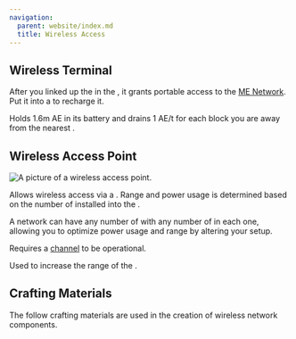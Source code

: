```yaml
---
navigation:
  parent: website/index.md
  title: Wireless Access
---
```


## Wireless Terminal

After you linked up the <ItemLink id="wireless_terminal"/> in the <ItemLink
id="security_station"/>, it grants portable access to the [ME Network](../me-network.md).
Put it into a <ItemLink id="charger"/> to recharge it.

Holds 1.6m AE in its battery and drains 1 AE/t for each block you are away
from the nearest <ItemLink id="wireless_access_point"/>.

<RecipeFor id="wireless_terminal" />

## Wireless Access Point

![A picture of a wireless access point.](../../assets/large/wireless_access_point.png)

Allows wireless access via a <ItemLink id="wireless_terminal" />.
Range and power usage is determined based on the number of <ItemLink id="wireless_booster" /> installed
into the <ItemLink id="wireless_access_point" />.

A network can have any number of <ItemLink id="wireless_access_point"/> with any number
of <ItemLink id="wireless_booster" /> in each one, allowing you to optimize power usage
and range by altering your setup.

Requires a [channel](channels.md) to be operational.

<RecipeFor id="wireless_access_point" />

Used to increase the range of the <ItemLink id="wireless_access_point"/>.

<RecipeFor id="wireless_booster" />

## Crafting Materials

The follow crafting materials are used in the creation of wireless network components.

<RecipeFor id="wireless_receiver" />
